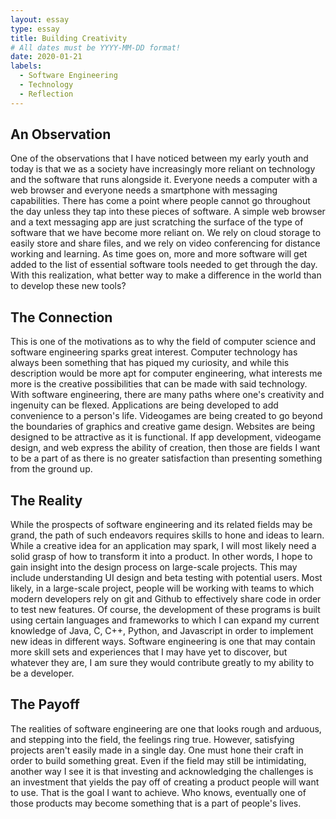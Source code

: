 ```yaml
---
layout: essay
type: essay
title: Building Creativity
# All dates must be YYYY-MM-DD format!
date: 2020-01-21
labels:
  - Software Engineering
  - Technology
  - Reflection
---
```


## An Observation
One of the observations that I have noticed between my early youth and today is that we as a society have increasingly more reliant on technology and the software that runs alongside it. Everyone needs a computer with a web browser and everyone needs a smartphone with messaging capabilities.  There has come a point where people cannot go throughout the day unless they tap into these pieces of software.  A simple web browser and a text messaging app are just scratching the surface of the type of software that we have become more reliant on.  We rely on cloud storage to easily store and share files, and we rely on video conferencing for distance working and learning.  As time goes on, more and more software will get added to the list of essential software tools needed to get through the day.  With this realization, what better way to make a difference in the world than to develop these new tools?

## The Connection
This is one of the motivations as to why the field of computer science and software engineering sparks great interest.  Computer technology has always been something that has piqued my curiosity, and while this description would be more apt for computer engineering, what interests me more is the creative possibilities that can be made with said technology.  With software engineering, there are many paths where one's creativity and ingenuity can be flexed.  Applications are being developed to add convenience to a person's life. Videogames are being created to go beyond the boundaries of graphics and creative game design.  Websites are being designed to be attractive as it is functional.  If app development, videogame design, and web express the ability of creation, then those are fields I want to be a part of as there is no greater satisfaction than presenting something from the ground up.


## The Reality
While the prospects of software engineering and its related fields may be grand, the path of such endeavors requires skills to hone and ideas to learn.  While a creative idea for an application may spark, I will most likely need a solid grasp of how to transform it into a product. In other words, I hope to gain insight into the design process on large-scale projects.  This may include understanding UI design and beta testing with potential users.   Most likely, in a large-scale project, people will be working with teams to which modern developers rely  on git and Github to effectively share code in order to test new features.  Of course, the development of these programs is built using certain languages and frameworks to which I can expand my current knowledge of Java, C, C++, Python, and Javascript in order to implement new ideas in different ways.  Software engineering is one that may contain more skill sets and experiences that I may have yet to discover, but whatever they are, I am sure they would contribute greatly to my ability to be a developer.

## The Payoff
The realities of software engineering are one that looks rough and arduous, and stepping into the field, the feelings ring true.  However, satisfying projects aren't easily made in a single day.  One must hone their craft in order to build something great. Even if the field may still be intimidating, another way I see it is that investing and acknowledging the challenges is an investment that yields the pay off of creating a product people will want to use.  That is the goal I want to achieve.  Who knows, eventually one of those products may become something that is a part of people's lives.
